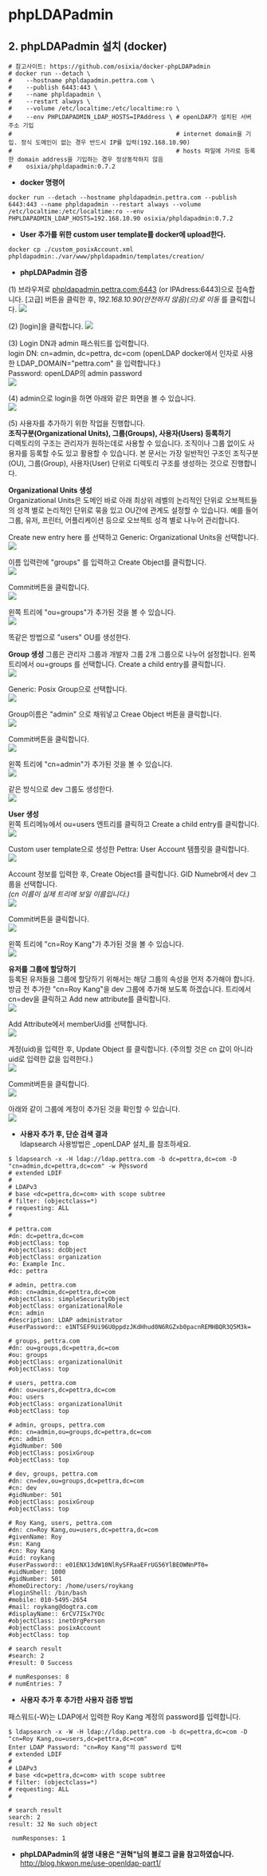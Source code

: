 # phpLDAPadmin

## 2. phpLDAPadmin 설치 (docker)
```
# 참고사이트: https://github.com/osixia/docker-phpLDAPadmin
# docker run --detach \
#    --hostname phpldapadmin.pettra.com \
#    --publish 6443:443 \
#    --name phpldapadmin \
#    --restart always \
#    --volume /etc/localtime:/etc/localtime:ro \
#    --env PHPLDAPADMIN_LDAP_HOSTS=IPAddress \ # openLDAP가 설치된 서버 주소 기입
#                                              # internet domain을 기입. 정식 도메인이 없는 경우 반드시 IP를 입력(192.168.10.90)
#                                              # hosts 파일에 가라로 등록한 domain address을 기입하는 경우 정상동작하지 않음
#    osixia/phpldapadmin:0.7.2
```
* **docker 명령어**
```
docker run --detach --hostname phpldapadmin.pettra.com --publish 6443:443 --name phpldapadmin --restart always --volume /etc/localtime:/etc/localtime:ro --env PHPLDAPADMIN_LDAP_HOSTS=192.168.10.90 osixia/phpldapadmin:0.7.2
```
* **User 추가를 위한 custom user template를 docker에 upload한다.**
```
docker cp ./custom_posixAccount.xml phpldapadmin:./var/www/phpldapadmin/templates/creation/
```

* **phpLDAPadmin 검증**  

(1) 브라우져로 [phpldapadmin.pettra.com:6443](http://phpldapadmin.pettra.com:6443) (or IPAdress:6443)으로 접속합니다. [고급] 버튼을 클릭한 후, _192.168.10.90(안전하지 않음)(으)로 이동_ 를 클릭합니다.
![](/assets/phpLDAPadmin_1.png)  

(2) [login]을 클릭합니다.
![](/assets/phpLDAPadmin_2.png)  

(3) Login DN과 admin 패스워드를 입력합니다.  
login DN: cn=admin, dc=pettra, dc=com (openLDAP docker에서 인자로 사용한 LDAP_DOMAIN="pettra.com" 을 입력합니다.)  
Password: openLDAP의 admin password  
![](/assets/phpLDAPadmin_3.png)  

(4) admin으로 login을 하면 아래와 같은 화면을 볼 수 있습니다.  
![](/assets/phpLDAPadmin_4.png)  

(5) 사용자를 추가하기 위한 작업을 진행합니다.  
**조직구분(Organizational Units), 그룹(Groups), 사용자(Users) 등록하기**  
디렉토리의 구조는 관리자가 원하는데로 사용할 수 있습니다. 조직이나 그룹 없이도 사용자를 등록할 수도 있고 활용할 수 있습니다. 본 문서는 가장 일반적인 구조인 조직구분(OU), 그룹(Group), 사용자(User) 단위로 디렉토리 구조를 생성하는 것으로 진행합니다.

**Organizational Units 생성**  
Organizational Units은 도메인 바로 아래 최상위 레벨의 논리적인 단위로 오브젝트들의 성격 별로 논리적인 단위로 묶을 있고 OU간에 관계도 설정할 수 있습니다. 예를 들어 그룹, 유저, 프린터, 어플리케이션 등으로 오브젝트 성격 별로 나누어 관리합니다.  
  
Create new entry here 를 선택하고 Generic: Organizational Units을 선택합니다.  
![](/assets/phpLDAPadmin_ou_1.png)  

이름 입력란에 "groups" 를 입력하고 Create Object를 클릭합니다.  
![](/assets/phpLDAPadmin_ou_2.png)  

Commit버튼을 클릭합니다.  
![](/assets/phpLDAPadmin_ou_3.png)  

왼쪽 트리에 "ou=groups"가 추가된 것을 볼 수 있습니다.  
![](/assets/phpLDAPadmin_ou_4.png)  

똑같은 방법으로 "users" OU를 생성한다.  

**Group 생성**
그룹은 관리자 그룹과 개발자 그룹 2개 그룹으로 나누어 설정합니다. 왼쪽 트리에서 ou=groups 를 선택합니다. Create a child entry를 클릭합니다.  
![](/assets/phpLDAPadmin_grp_1.png)  

Generic: Posix Group으로 선택합니다.  
![](/assets/phpLDAPadmin_grp_2.png)  

Group이름은 "admin" 으로 채워넣고 Creae Object 버튼을 클릭합니다.  
![](/assets/phpLDAPadmin_grp_3.png)  

Commit버튼을 클릭합니다.  
![](/assets/phpLDAPadmin_grp_4.png)  

왼쪽 트리에 "cn=admin"가 추가된 것을 볼 수 있습니다.  
![](/assets/phpLDAPadmin_grp_5.png)  

같은 방식으로 dev 그룹도 생성한다.  
![](/assets/phpLDAPadmin_grp_6.png)  

**User 생성**  
왼쪽 트리메뉴에서 ou=users 엔트리를 클릭하고 Create a child entry를 클릭합니다.  
![](/assets/phpLDAPadmin_user_1.png)  

Custom user template으로 생성한 Pettra: User Account 템플릿을 클릭합니다.  
![](/assets/phpLDAPadmin_user_2.png)  

Account 정보를 입력한 후, Create Object를 클릭합니다. GID Numebr에서 dev 그룹을 선택합니다.  
_(cn 이름이 실제 트리에 보일 이름입니다.)_  
![](/assets/phpLDAPadmin_user_3.png)  

Commit버튼을 클릭합니다.  
![](/assets/phpLDAPadmin_user_4.png)  

왼쪽 트리에 "cn=Roy Kang"가 추가된 것을 볼 수 있습니다.  
![](/assets/phpLDAPadmin_user_5.png)  

**유저를 그룹에 할당하기**  
등록된 유저들을 그룹에 할당하기 위해서는 해당 그룹의 속성을 먼저 추가해야 합니다. 방금 전 추가한 "cn=Roy Kang"을 dev 그룹에 추가해 보도록 하겠습니다. 트리에서 cn=dev을 클릭하고 Add new attribute를 클릭합니다.  
![](/assets/phpLDAPadmin_grp_user_1.png)  

Add Attribute에서 memberUid를 선택합니다.  
![](/assets/phpLDAPadmin_grp_user_2.png)  

계정(uid)을 입력한 후, Update Object 를 클릭합니다. (주의할 것은 cn 값이 아니라 uid로 입력한 값을 입력한다.)    
![](/assets/phpLDAPadmin_grp_user_3.png)  

Commit버튼을 클릭합니다.  
![](/assets/phpLDAPadmin_grp_user_4.png)  

아래와 같이 그룹에 계정이 추가된 것을 확인할 수 있습니다.  
![](/assets/phpLDAPadmin_grp_user_5.png)  

* **사용자 추가 후, 단순 검색 결과**  
ldapsearch 사용방법은 _openLDAP 설치_를 참조하세요.

```
$ ldapsearch -x -H ldap://ldap.pettra.com -b dc=pettra,dc=com -D "cn=admin,dc=pettra,dc=com" -w P@ssword
# extended LDIF
#
# LDAPv3
# base <dc=pettra,dc=com> with scope subtree
# filter: (objectclass=*)
# requesting: ALL
#

# pettra.com
#dn: dc=pettra,dc=com
#objectClass: top
#objectClass: dcObject
#objectClass: organization
#o: Example Inc.
#dc: pettra

# admin, pettra.com
#dn: cn=admin,dc=pettra,dc=com
#objectClass: simpleSecurityObject
#objectClass: organizationalRole
#cn: admin
#description: LDAP administrator
#userPassword:: e1NTSEF9Ui96U0ppdzJKdHhud0N6RGZxb0pacnREMHBQR3Q5M3k=

# groups, pettra.com
#dn: ou=groups,dc=pettra,dc=com
#ou: groups
#objectClass: organizationalUnit
#objectClass: top

# users, pettra.com
#dn: ou=users,dc=pettra,dc=com
#ou: users
#objectClass: organizationalUnit
#objectClass: top

# admin, groups, pettra.com
#dn: cn=admin,ou=groups,dc=pettra,dc=com
#cn: admin
#gidNumber: 500
#objectClass: posixGroup
#objectClass: top

# dev, groups, pettra.com
#dn: cn=dev,ou=groups,dc=pettra,dc=com
#cn: dev
#gidNumber: 501
#objectClass: posixGroup
#objectClass: top

# Roy Kang, users, pettra.com
#dn: cn=Roy Kang,ou=users,dc=pettra,dc=com
#givenName: Roy
#sn: Kang
#cn: Roy Kang
#uid: roykang
#userPassword:: e01ENX13dW10NlRySFRaaEFrUG56YlBEOWNnPT0=
#uidNumber: 1000
#gidNumber: 501
#homeDirectory: /home/users/roykang
#loginShell: /bin/bash
#mobile: 010-5495-2654
#mail: roykang@dogtra.com
#displayName:: 6rCV7ISx7YOc
#objectClass: inetOrgPerson
#objectClass: posixAccount
#objectClass: top

# search result
#search: 2
#result: 0 Success

# numResponses: 8
# numEntries: 7
```

* **사용자 추가 후 추가한 사용자 검증 방법**  

패스워드(-W)는 LDAP에서 입력한 Roy Kang 계정의 password를 입력합니다.  

```
$ ldapsearch -x -W -H ldap://ldap.pettra.com -b dc=pettra,dc=com -D "cn=Roy Kang,ou=users,dc=pettra,dc=com"
Enter LDAP Password: "cn=Roy Kang"의 password 입력
# extended LDIF
#
# LDAPv3
# base <dc=pettra,dc=com> with scope subtree
# filter: (objectclass=*)
# requesting: ALL
#

# search result
search: 2
result: 32 No such object

 numResponses: 1
```

* **phpLDAPadmin의 설명 내용은 "권혁"님의 블로그 글을 참고하였습니다.**  
<http://blog.hkwon.me/use-openldap-part1/>  
